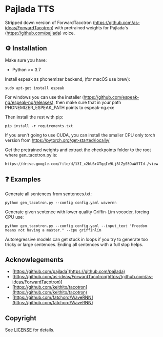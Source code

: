 # Pajlada TTS

Stripped down version of ForwardTacotron (https://github.com/as-ideas/ForwardTacotron) with pretrained weights for Pajlada's (https://github.com/pajlada) voice.

## ⚙️ Installation

Make sure you have:

* Python >= 3.7

Install espeak as phonemizer backend, (for macOS use brew):
```
sudo apt-get install espeak
```
For windows you can use the installer (https://github.com/espeak-ng/espeak-ng/releases), then make sure that in your path PHONEMIZER_ESPEAK_PATH points to espeak-ng.exe

Then install the rest with pip:
```
pip install -r requirements.txt
```
If you aren't going to use CUDA, you can install the smaller CPU only torch version from https://pytorch.org/get-started/locally/

Get the pretrained weights and extract the checkpoints folder to the root where gen_tacotron.py is:
```
https://drive.google.com/file/d/13I_x2bU6rXTqqIe9Lj8lZyS5OaW5TId-/view
```

## ❓ Examples 

Generate all sentences from sentences.txt:
```
python gen_tacotron.py --config config.yaml wavernn
```

Generate given sentence with lower quality Griffin-Lim vocoder, forcing CPU use:
```
python gen_tacotron.py --config config.yaml --input_text "Freedom means not having a master." --cpu griffinlim 
```

Autoregressive models can get stuck in loops if you try to generate too tricky or large sentences. Ending all sentences with a full stop helps.

## Acknowlegements

* [https://github.com/pajlada](https://github.com/pajlada)
* [https://github.com/as-ideas/ForwardTacotron(https://github.com/as-ideas/ForwardTacotron)]
* [https://github.com/keithito/tacotron](https://github.com/keithito/tacotron)
* [https://github.com/fatchord/WaveRNN](https://github.com/fatchord/WaveRNN)

## Copyright

See [LICENSE](LICENSE) for details.
